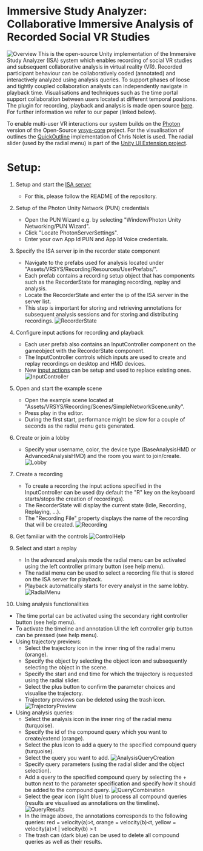 ﻿# Immersive Study Analyzer: Collaborative Immersive Analysis of Recorded Social VR Studies
![Overview](Images/Overview.jpg)
This is the open-source Unity implementation of the Immersive Study Analyzer (ISA) system which enables recording of social VR studies and subsequent collaborative analysis in virtual reality (VR).
Recorded participant behaviour can be collaboratively coded (annotated) and interactively analyzed using analysis queries.
To support phases of loose and tightly coupled collaboration analysts can independently navigate in playback time.
Visualisations and techniques such as the time portal support collaboration between users located at different temporal positions.
The plugin for recording, playback and analysis is made open source [here](https://github.com/vrsys/Recording-And-Analysis-Plugin).
For further information we refer to our paper (linked below).

To enable multi-user VR interactions our system builds on the [Photon](https://www.photonengine.com/pun) version of the Open-Source [vrsys-core](https://github.com/vrsys/vrsys-core) project.
For the visualisation of outlines the [QuickOutline](https://github.com/chrisnolet/QuickOutline) implementation of Chris Nolet is used.
The radial slider (used by the radial menu) is part of the [Unity UI Extension project](https://github.com/jesenzhang/unity-ui-extensions).

Setup:
========================
1. Setup and start the [ISA server](https://github.com/vrsys/Immersive-Study-Analyzer-Server)
   - For this, please follow the README of the repository.


2. Setup of the Photon Unity Network (PUN) credentials 
   - Open the PUN Wizard e.g. by selecting "Window/Photon Unity Networking/PUN Wizard".
   - Click "Locate PhotonServerSettings".
   - Enter your own App Id PUN and App Id Voice credentials.


3. Specify the ISA server ip in the recorder state component 
   - Navigate to the prefabs used for analysis located under "Assets/VRSYS/Recording/Resources/UserPrefabs/".
   - Each prefab contains a recording setup object that has components such as the RecorderState for managing recording, replay and analysis.
   - Locate the RecorderState and enter the ip of the ISA server in the server list.
   - This step is important for storing and retrieving annotations for subsequent analysis sessions and for storing and distributing recordings.
![RecorderState](Images/RecorderState.jpg)


4. Configure input actions for recording and playback 
   - Each user prefab also contains an InputController component on the gameobject with the RecorderState component.
   - The InputController controls which inputs are used to create and replay recordings on desktop and HMD devices.
   - New [input actions](https://docs.unity3d.com/Packages/com.unity.inputsystem@1.0/manual/Actions.html) can be setup and used to replace existing ones.
![InputController](Images/InputController.jpg)


5. Open and start the example scene 
   - Open the example scene located at "Assets/VRSYS/Recording/Scenes/SimpleNetworkScene.unity".
   - Press play in the editor.
   - During the first start, performance might be slow for a couple of seconds as the radial menu gets generated.


6. Create or join a lobby 
    - Specify your username, color, the device type (BaseAnalysisHMD or AdvancedAnalysisHMD) and the room you want to join/create.
![Lobby](Images/Lobby.png)


7. Create a recording 
   - To create a recording the input actions specified in the InputController can be used (by default the "R" key on the keyboard starts/stops the creation of recordings).
   - The RecorderState will display the current state (Idle, Recording, Replaying, ...).
   - The "Recording File" property displays the name of the recording that will be created.
   ![Recording](Images/Recording.jpg)


8. Get familiar with the controls
![ControlHelp](Images/HelpMenu.png)


9. Select and start a replay
   - In the advanced analysis mode the radial menu can be activated using the left controller primary button (see help menu).
   - The radial menu can be used to select a recording file that is stored on the ISA server for playback.
   - Playback automatically starts for every analyst in the same lobby.
![RadialMenu](Images/RadialMenu.png)


10. Using analysis functionalities
   - The time portal can be activated using the secondary right controller button (see help menu).
   - To activate the timeline and annotation UI the left controller grip button can be pressed (see help menu).
   - Using trajectory previews:
     - Select the trajectory icon in the inner ring of the radial menu (orange).
     - Specify the object by selecting the object icon and subsequently selecting the object in the scene.
     - Specify the start and end time for which the trajectory is requested using the radial slider.
     - Select the plus button to confirm the parameter choices and visualise the trajectory.
     - Trajectory previews can be deleted using the trash icon.
      ![TrajectoryPreview](Images/TrajectoryPreview.png)
   - Using analysis queries:
     - Select the analysis icon in the inner ring of the radial menu (turquoise).
     - Specify the id of the compound query which you want to create/extend (orange).
     - Select the plus icon to add a query to the specified compound query (turquoise).
     - Select the query you want to add.
     ![AnalysisQueryCreation](Images/AnalysisQueryCreation.png)
     - Specify query parameters (using the radial slider and the object selection).
     - Add a query to the specified compound query by selecting the + button next to the parameter specification and specify how it should be added to the compound query.
     ![QueryCombination](Images/QueryCombination.png)
     - Select the gear icon (light blue) to process all compound queries (results are visualised as annotations on the timeline).
     ![QueryResults](Images/QueryResults.png)
     - In the image above, the annotations corresponds to the following queries: red = velocity(a)>t, orange = velocity(b)<t, yellow = velocity(a)>t | velocity(b) > t
     - The trash can (dark blue) can be used to delete all compound queries as well as their results.
   
<!---
## BibTeX Citation

If you use the ISA system or the recording and analysis plugin of the ISA system in a scientific publication, we would appreciate using the following citations:

```
@article{Lammert2024,
    doi       = {XXXX/XXXX},
    url       = {https://doi.org/XXXX/XXXX},
    year      = {2024},
    publisher = {IEEE Computer Society},
    author    = {Anton Lammert, Gareth Rendle, Felix Immohr, Annika Neidhardt, Karlheinz Brandenburg, Alexander Raake, and Bernd Froehlich},
    title     = {Immersive Study Analyzer: Collaborative Immersive Analysis of Recorded Social VR Studies},
}
```
-->
